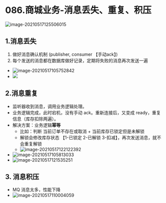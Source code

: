 # 086.商城业务-消息丢失、重复、积压

![image-20210517125506015](https://raw.githubusercontent.com/TWDH/Leetcode-From-Zero/pictures/img/image-20210517125506015.png)

## 1.消息丢失

1. 做好消息确认机制 (publisher, consumer 【手动ack】)
2. 每个发送的消息都在数据库做好记录，定期将失败的消息再次发送一遍

* ![image-20210517105752842](https://raw.githubusercontent.com/TWDH/Leetcode-From-Zero/pictures/img/image-20210517105752842.png)
* ![](https://raw.githubusercontent.com/TWDH/Leetcode-From-Zero/pictures/img/image-20210517120700957.png)



## 2.消息重复

* 监听器收到消息，调用业务逻辑处理。
* 业务逻辑完成，此时宕机，没有手动 ack。重新连接后，又变成 ready，重复信息（库存扣除两遍）。
* 解决方案：业务逻辑**幂等**
  * 比如：判断 当前订单不存在或取消 + 当前库存已锁定但是未解锁
  * 解锁会修改库存状态 【1-已锁定  2-已解锁  3-扣减】，再次发送消息，就不会重复解锁
  * ![image-20210517122122392](https://raw.githubusercontent.com/TWDH/Leetcode-From-Zero/pictures/img/image-20210517122122392.png)
* ![image-20210517105813033](https://raw.githubusercontent.com/TWDH/Leetcode-From-Zero/pictures/img/image-20210517105813033.png)
* ![image-20210517121535251](https://raw.githubusercontent.com/TWDH/Leetcode-From-Zero/pictures/img/image-20210517121535251.png)



## 3. 消息积压

* MQ 消息太多，性能下降
* ![image-20210517110004059](https://raw.githubusercontent.com/TWDH/Leetcode-From-Zero/pictures/img/image-20210517110004059.png)

